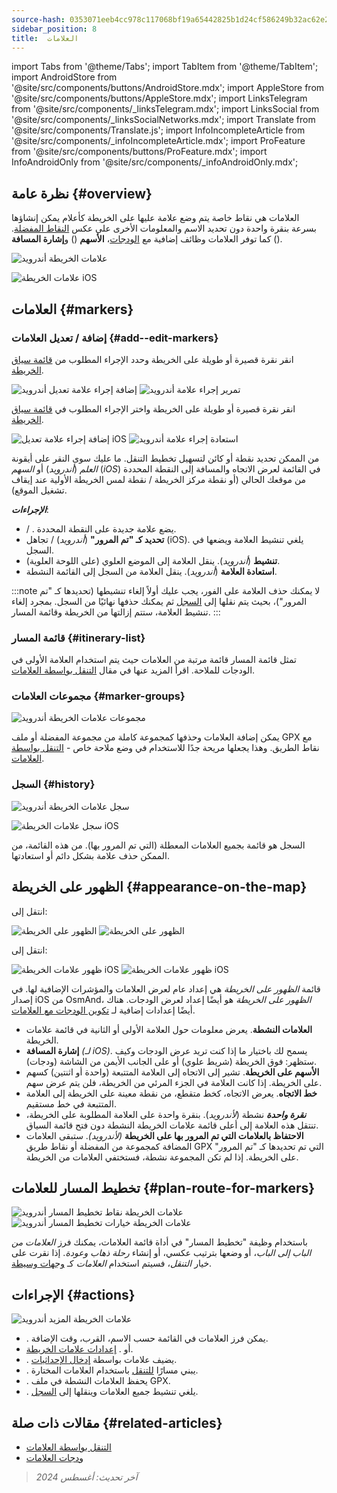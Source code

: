 ```yaml
---
source-hash: 0353071eeb4cc978c117068bf19a65442825b1d24cf586249b32ac62e28c929f
sidebar_position: 8
title:  العلامات
---
```

import Tabs from '@theme/Tabs';
import TabItem from '@theme/TabItem';
import AndroidStore from '@site/src/components/buttons/AndroidStore.mdx';
import AppleStore from '@site/src/components/buttons/AppleStore.mdx';
import LinksTelegram from '@site/src/components/_linksTelegram.mdx';
import LinksSocial from '@site/src/components/_linksSocialNetworks.mdx';
import Translate from '@site/src/components/Translate.js';
import InfoIncompleteArticle from '@site/src/components/_infoIncompleteArticle.mdx';
import ProFeature from '@site/src/components/buttons/ProFeature.mdx';
import InfoAndroidOnly from '@site/src/components/_infoAndroidOnly.mdx';


## نظرة عامة {#overview}

العلامات هي نقاط خاصة يتم وضع علامة عليها على الخريطة كأعلام يمكن إنشاؤها بسرعة بنقرة واحدة دون تحديد الاسم والمعلومات الأخرى على عكس [النقاط المفضلة](./favorites.md). كما توفر العلامات وظائف إضافية مع [الودجات](../widgets/markers.md)، **الأسهم** (<Translate android="true" ids="show_arrows_on_the_map"/>) و**إشارة المسافة** (<Translate android="true" ids="show_direction"/>).

<Tabs groupId="operating-systems">

<TabItem value="android" label="أندرويد">

![علامات الخريطة أندرويد](@site/static/img/map/map_markers_android.png)

</TabItem>

<TabItem value="ios" label="iOS">

![علامات الخريطة iOS](@site/static/img/map/map_markers_ios.png)

</TabItem>

</Tabs>

## العلامات {#markers}

### إضافة / تعديل العلامات {#add--edit-markers}

<Tabs groupId="operating-systems">

<TabItem value="android" label="أندرويد">

انقر نقرة قصيرة أو طويلة على الخريطة وحدد الإجراء المطلوب من [قائمة سياق الخريطة](../map/map-context-menu.md#add--edit-marker).

![إضافة إجراء علامة تعديل أندرويد](@site/static/img/map/add_marker_android.png) ![تمرير إجراء علامة أندرويد](@site/static/img/map/action_pass_marker_android.png)

</TabItem>

<TabItem value="ios" label="iOS">

انقر نقرة قصيرة أو طويلة على الخريطة واختر الإجراء المطلوب في [قائمة سياق الخريطة](../map/map-context-menu.md#add--edit-marker).

![إضافة إجراء علامة تعديل iOS](@site/static/img/map/add_marker_ios.png) ![استعادة إجراء علامة أندرويد](@site/static/img/map/action_restore_marker_android.png)

</TabItem>

</Tabs>

من الممكن تحديد نقطة أو كائن لتسهيل تخطيط التنقل. ما عليك سوى النقر على أيقونة *العلم* (*أندرويد*) أو *السهم* (*iOS*) في القائمة لعرض الاتجاه والمسافة إلى النقطة المحددة من موقعك الحالي (أو نقطة مركز الخريطة / نقطة لمس الخريطة الأولية عند إيقاف تشغيل الموقع).

***الإجراءات***:

- **<Translate android="true" ids="shared_string_marker"/>** / **<Translate android="true" ids="edit_map_marker"/>**. يضع علامة جديدة على النقطة المحددة.
- **تحديد كـ "تم المرور"** (*أندرويد*) / تجاهل (iOS). يلغي تنشيط العلامة ويضعها في السجل.
- **تنشيط** (*أندرويد*). ينقل العلامة إلى الموضع العلوي (على اللوحة العلوية).
- **استعادة العلامة** (*أندرويد*). ينقل العلامة من السجل إلى القائمة النشطة.

:::note
لا يمكنك حذف العلامة على الفور، يجب عليك أولاً إلغاء تنشيطها (تحديدها كـ "تم المرور")، بحيث يتم نقلها إلى [السجل](#history) ثم يمكنك حذفها نهائيًا من السجل. بمجرد إلغاء تنشيط العلامة، ستتم إزالتها من الخريطة وقائمة المسار.
:::


<!--
### Add Favorites to Map Markers {#add-favorites-to-map-markers}

<InfoAndroidOnly/>

![Favorites folder functions android](@site/static/img/personal/favorites_folder_functions_android.png)

You can add to or remove your favorites from [Map markers list](../personal/markers.md).
Tap &#8942; button (**Android**) opens special functions for a chosen Favorite folder (group).

**Functions for Favorite folder:**
- &nbsp;<Translate android="true" ids="shared_string_add_to_map_markers"/>  or <Translate android="true" ids="remove_from_map_markers"/>.
- Add or remove all Favorite points from a folder in [Map markers list](../personal/markers.md).
-->


### قائمة المسار {#itinerary-list}

تمثل قائمة المسار قائمة مرتبة من العلامات حيث يتم استخدام العلامة الأولى في الودجات للملاحة. اقرأ المزيد عنها في مقال [التنقل بواسطة العلامات](../navigation/setup/markers-navigation.md#itinerary-list).

### مجموعات العلامات {#marker-groups}

<InfoAndroidOnly />

![مجموعات علامات الخريطة أندرويد](@site/static/img/personal/markers/map_markers_groups_add_android.png)

يمكن إضافة العلامات وحذفها كمجموعة كاملة من مجموعة المفضلة أو ملف GPX مع نقاط الطريق. وهذا يجعلها مريحة جدًا للاستخدام في وضع ملاحة خاص - [التنقل بواسطة العلامات](../navigation/setup/markers-navigation.md#add-group-of-favorite).

### السجل {#history}

<Tabs groupId="operating-systems">

<TabItem value="android" label="أندرويد">

![سجل علامات الخريطة أندرويد](@site/static/img/personal/markers/map_markers_history_android.png)

</TabItem>

<TabItem value="ios" label="iOS">

![سجل علامات الخريطة iOS](@site/static/img/personal/markers/map_markers_history_ios.png)

</TabItem>

</Tabs>

السجل هو قائمة بجميع العلامات المعطلة (التي تم المرور بها). من هذه القائمة، من الممكن حذف علامة بشكل دائم أو استعادتها.


## الظهور على الخريطة {#appearance-on-the-map}

<Tabs groupId="operating-systems">

<TabItem value="android" label="أندرويد">

انتقل إلى: *<Translate android="true" ids="shared_string_menu,map_markers_item,shared_string_more_without_dots,appearance_on_the_map"/>*

![الظهور على الخريطة](@site/static/img/widgets/appearence_on_the_map-01.png) ![الظهور على الخريطة](@site/static/img/widgets/appearence_on_the_map-02.png)

</TabItem>

<TabItem value="ios" label="iOS">

انتقل إلى: *<Translate ios="true" ids="shared_string_menu,map_markers,appearance_on_map"/>*

![ظهور علامات الخريطة iOS](@site/static/img/widgets/map_markers_appearance_ios-01.png) ![ظهور علامات الخريطة iOS](@site/static/img/widgets/map_markers_appearance_ios-02.png)

</TabItem>

</Tabs>

قائمة *الظهور على الخريطة* هي إعداد عام لعرض العلامات والمؤشرات الإضافية لها.
في إصدار iOS من OsmAnd، *الظهور على الخريطة* هو أيضًا إعداد لعرض الودجات. هناك أيضًا إعدادات إضافية لـ [تكوين الودجات مع العلامات](../widgets/markers.md#configure-marker-widgets).

- **العلامات النشطة**. يعرض معلومات حول العلامة الأولى أو الثانية في قائمة علامات الخريطة.
- **إشارة المسافة** *(لـ iOS)*. يسمح لك باختيار ما إذا كنت تريد عرض الودجات وكيف ستظهر: فوق الخريطة (شريط علوي) أو على الجانب الأيمن من الشاشة (ودجات).
- **الأسهم على الخريطة**. تشير إلى الاتجاه إلى العلامة المتتبعة (واحدة أو اثنتين) كسهم على الخريطة. إذا كانت العلامة في الجزء المرئي من الخريطة، فلن يتم عرض سهم.
- **خط الاتجاه**. يعرض الاتجاه، كخط متقطع، من نقطة معينة على الخريطة إلى العلامة المتتبعة في خط مستقيم.
- ***نقرة واحدة*** نشطة (*لأندرويد*). بنقرة واحدة على العلامة المطلوبة على الخريطة، تنتقل هذه العلامة إلى أعلى قائمة علامات الخريطة النشطة دون فتح قائمة السياق.
- **الاحتفاظ بالعلامات التي تم المرور بها على الخريطة** *(لأندرويد)*. ستبقى العلامات المضافة كمجموعة من المفضلة أو نقاط طريق GPX التي تم تحديدها كـ "تم المرور" على الخريطة. إذا لم تكن المجموعة نشطة، فستختفي العلامات من الخريطة.


## تخطيط المسار للعلامات {#plan-route-for-markers}

<InfoAndroidOnly />

*<Translate android="true" ids="shared_string_menu,map_markers,shared_string_more_without_dots,plan_route"/>*

![علامات الخريطة نقاط تخطيط المسار أندرويد](@site/static/img/personal/markers/map_markers_plan_route_points_android.png) ![علامات الخريطة خيارات تخطيط المسار أندرويد](@site/static/img/personal/markers/map_markers_plan_route_options_android.png)

باستخدام وظيفة "تخطيط المسار" في أداة قائمة العلامات، يمكنك فرز *العلامات* *من الباب إلى الباب*، أو وضعها بترتيب عكسي، أو إنشاء *رحلة ذهاب وعودة*. إذا نقرت على خيار *التنقل*، فسيتم استخدام *العلامات* كـ [وجهات وسيطة](../navigation/setup/route-navigation.md#intermediate-destinations).


## الإجراءات {#actions}

<InfoAndroidOnly />

![علامات الخريطة المزيد أندرويد](@site/static/img/personal/markers/map_markers_more_android.png)

- **<Translate android="true" ids="sort_by"/>**. يمكن فرز العلامات في القائمة حسب الاسم، القرب، وقت الإضافة.
- **<Translate android="true" ids="appearance_on_the_map"/>** أو **<Translate ios="true" ids="shared_string_appearance"/>**. [إعدادات علامات الخريطة](#appearance-on-the-map).
- **<Translate android="true" ids="coordinate_input"/>**. يضيف علامات بواسطة [إدخال الإحداثيات](../plan-route/coordinate-input.md).
- **<Translate android="true" ids="plan_route"/>**. يبني مسارًا [للتنقل](../navigation/setup/markers-navigation.md) باستخدام العلامات المختارة.
- **<Translate android="true" ids="marker_save_as_track"/>**. يحفظ العلامات النشطة في ملف GPX.
- **<Translate android="true" ids="move_all_to_history"/>**. يلغي تنشيط جميع العلامات وينقلها إلى [السجل](#history).


## مقالات ذات صلة {#related-articles}

- [التنقل بواسطة العلامات](../navigation/setup/markers-navigation.md)
- [ودجات العلامات](../widgets/markers.md)

> *آخر تحديث: أغسطس 2024*